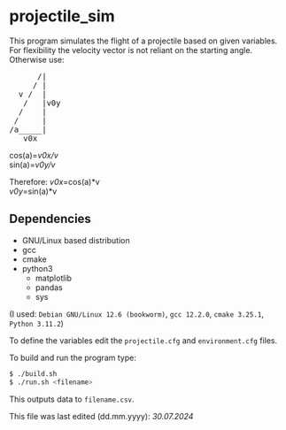 # projectile_sim
This program simulates the flight of a projectile based on given variables.\
For flexibility the velocity vector is not reliant on the starting angle.\
Otherwise use:
<pre>
      /|
     / |
  v /  |
   /   |v0y
  /    |
 /     |
/a_____|
   v0x
</pre>
cos(a)=_v0x/v_\
sin(a)=_v0y/v_

Therefore:
_v0x_=cos(a)\*v\
_v0y_=sin(a)\*v

## Dependencies
- GNU/Linux based distribution
- gcc
- cmake
- python3
    - matplotlib
    - pandas
    - sys

(I used: `Debian GNU/Linux 12.6 (bookworm)`, `gcc 12.2.0`, `cmake 3.25.1`, `Python 3.11.2`)

To define the variables edit the `projectile.cfg` and `environment.cfg` files.

To build and run the program type:
```bash
$ ./build.sh
$ ./run.sh <filename>
```

This outputs data to `filename.csv`.

This file was last edited (dd.mm.yyyy): _30.07.2024_

